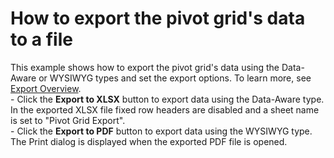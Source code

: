 # How to export the pivot grid's data to a file


This example shows how to export the pivot grid's data using the Data-Aware or WYSIWYG types and set the export options. To learn more, see <a href="https://documentation.devexpress.com/#AspNet/CustomDocument7260">Export Overview</a>.<br />- Click the <strong>Export to XLSX</strong> button to export data using the Data-Aware type. In the exported XLSX file fixed row headers are disabled and a sheet name is set to "Pivot Grid Export". <br />- Click the <strong>Export to PDF</strong> button to export data using the WYSIWYG type. The Print dialog is displayed when the exported PDF file is opened.

<br/>


